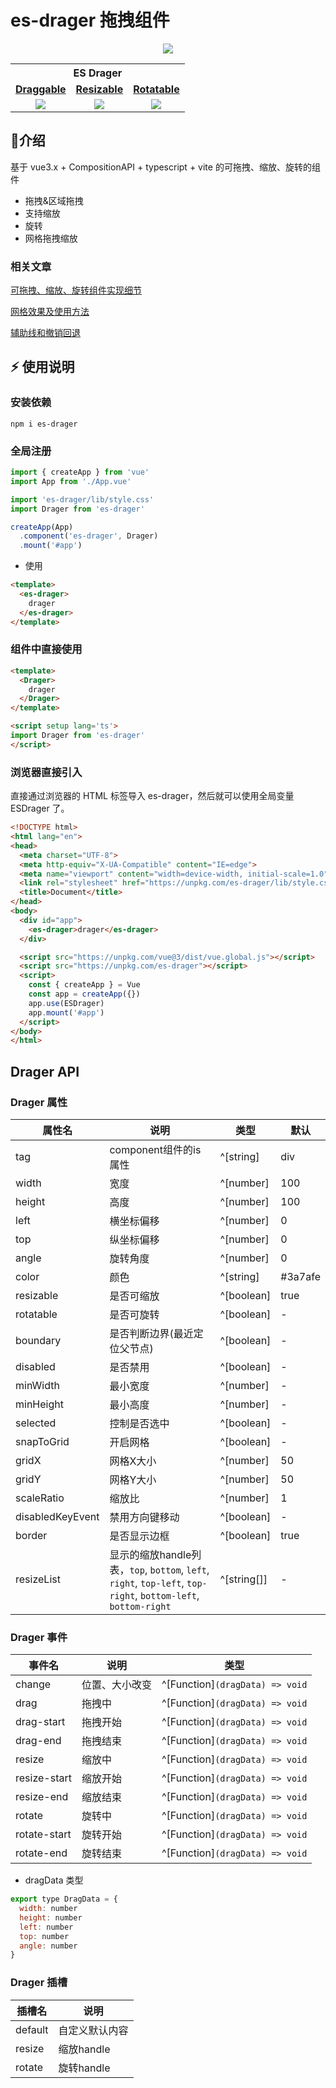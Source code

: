 # es-drager 拖拽组件

<p align="middle" ><img src="https://vangleer.github.io/es-drager/static/logo.png"/></p>

<table width="100%" align="center">
<tr>
<th colspan="4">ES Drager</th>
</tr>
<tr>
<td align="center"><a href="https://vangleer.github.io/es-drager"><strong>Draggable</strong></a></td>
<td align="center"><a href="https://vangleer.github.io/es-drager"><strong>Resizable</strong></a></td>
<td align="center"><a href="https://vangleer.github.io/es-drager"><strong>Rotatable</strong></a></td>
</tr>
<tr>
<td align="center">
<img src="https://vangleer.github.io/es-drager/static/draggable.gif" />
</td>
<td align="center">
<img src="https://vangleer.github.io/es-drager/static/resizable.gif" />
</td>
<td align="center">
<img src="https://vangleer.github.io/es-drager/static/rotatable.gif" />
</td>
</tr>
</table>

## 🌈介绍

基于 vue3.x + CompositionAPI + typescript + vite 的可拖拽、缩放、旋转的组件

- 拖拽&区域拖拽
- 支持缩放
- 旋转
- 网格拖拽缩放

### 相关文章

[可拖拽、缩放、旋转组件实现细节](https://juejin.cn/post/7225152932675993655)

[网格效果及使用方法](https://juejin.cn/post/7239895206081806373)

[辅助线和撤销回退](https://juejin.cn/post/7254812719349383225)

## ⚡ 使用说明

### 安装依赖

```
npm i es-drager
```

### 全局注册

```typescript
import { createApp } from 'vue'
import App from './App.vue'

import 'es-drager/lib/style.css'
import Drager from 'es-drager'

createApp(App)
  .component('es-drager', Drager)
  .mount('#app')
```

- 使用

```html
<template>
  <es-drager>
    drager
  </es-drager>
</template>

```

### 组件中直接使用

```html
<template>
  <Drager>
    drager
  </Drager>
</template>

<script setup lang='ts'>
import Drager from 'es-drager'
</script>

```

### 浏览器直接引入

直接通过浏览器的 HTML 标签导入 es-drager，然后就可以使用全局变量 ESDrager 了。

```html
<!DOCTYPE html>
<html lang="en">
<head>
  <meta charset="UTF-8">
  <meta http-equiv="X-UA-Compatible" content="IE=edge">
  <meta name="viewport" content="width=device-width, initial-scale=1.0">
  <link rel="stylesheet" href="https://unpkg.com/es-drager/lib/style.css">
  <title>Document</title>
</head>
<body>
  <div id="app">
    <es-drager>drager</es-drager>
  </div>

  <script src="https://unpkg.com/vue@3/dist/vue.global.js"></script>
  <script src="https://unpkg.com/es-drager"></script>
  <script>
    const { createApp } = Vue
    const app = createApp({})
    app.use(ESDrager)
    app.mount('#app')
  </script>
</body>
</html>

```

## Drager API

### Drager 属性

| 属性名                   | 说明           | 类型                                         | 默认    |
| --------------------- | ------------ | ------------------------------------------ | ----- |
| tag | component组件的is属性       | ^[string]         | div     |
| width | 宽度       | ^[number]         | 100     |
| height | 高度       | ^[number]         | 100     |
| left | 横坐标偏移       | ^[number]         | 0     |
| top | 纵坐标偏移       | ^[number]         | 0     |
| angle | 旋转角度       | ^[number]         | 0     |
| color | 颜色       | ^[string]         |   #3a7afe   |
| resizable | 是否可缩放       | ^[boolean]        | true     |
| rotatable | 是否可旋转       | ^[boolean]        | -     |
| boundary | 是否判断边界(最近定位父节点)     | ^[boolean]        | -     |
| disabled | 是否禁用     | ^[boolean]        | -     |
| minWidth | 最小宽度     | ^[number]        | -     |
| minHeight | 最小高度     | ^[number]        | -     |
| selected | 控制是否选中     | ^[boolean]        | -     |
| snapToGrid | 开启网格     | ^[boolean]        | -     |
| gridX | 网格X大小     | ^[number]        | 50     |
| gridY | 网格Y大小     | ^[number]        | 50     |
| scaleRatio | 缩放比     | ^[number]        | 1     |
| disabledKeyEvent | 禁用方向键移动     | ^[boolean]        | -     |
| border | 是否显示边框     | ^[boolean]        | true     |
| resizeList |  显示的缩放handle列表，`top`, `bottom`, `left`, `right`, `top-left`, `top-right`, `bottom-left`, `bottom-right`   | ^[string[]]        | -  |

### Drager 事件

| 事件名    | 说明          | 类型                                                             |
| ------ | ----------- | -------------------------------------------------------------- |
| change | 位置、大小改变 | ^[Function]`(dragData) => void` |
| drag | 拖拽中 | ^[Function]`(dragData) => void` |
| drag-start | 拖拽开始 | ^[Function]`(dragData) => void` |
| drag-end | 拖拽结束 | ^[Function]`(dragData) => void` |
| resize | 缩放中 | ^[Function]`(dragData) => void` |
| resize-start | 缩放开始 | ^[Function]`(dragData) => void` |
| resize-end | 缩放结束 | ^[Function]`(dragData) => void` |
| rotate | 旋转中 | ^[Function]`(dragData) => void` |
| rotate-start | 旋转开始 | ^[Function]`(dragData) => void` |
| rotate-end | 旋转结束 | ^[Function]`(dragData) => void` |

- dragData 类型

```javascript
export type DragData = {
  width: number
  height: number
  left: number
  top: number
  angle: number
}
```


### Drager 插槽

| 插槽名     | 说明      |
| ------- | ------- |
| default | 自定义默认内容 |
| resize | 缩放handle |
| rotate | 旋转handle |

